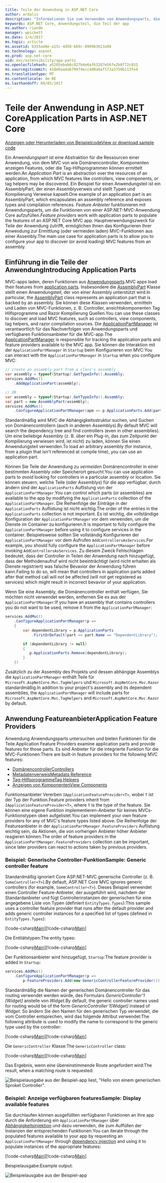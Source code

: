 ```yaml
---
title: Teile der Anwendung in ASP.NET Core
author: ardalis
description: "Informationen Sie zum Verwenden von Anwendungsparts, die Abstrations über die Ressourcen einer App, zum Konfigurieren Ihrer Anwendung zur Ermittlung oder das Laden von Funktionen aus einer Assembly verhindern."
keywords: ASP.NET Core, Anwendungsteil, die Teil der app
ms.author: riande
manager: wpickett
ms.date: 1/4/2017
ms.topic: article
ms.assetid: b355a48e-a15c-4d58-b69c-899963613a98
ms.technology: aspnet
ms.prod: asp.net-core
uid: mvc/extensibility/app-parts
ms.openlocfilehash: a5205ebab6c827b4e6af63287e56fe2b8f72c933
ms.sourcegitcommit: 418e6aa4ab79474ecc4d0a6af573a3759b113fe4
ms.translationtype: MT
ms.contentlocale: de-DE
ms.lasthandoff: 09/05/2017
---
```

# <a name="application-parts-in-aspnet-core"></a><span data-ttu-id="ed4bb-104">Teile der Anwendung in ASP.NET Core</span><span class="sxs-lookup"><span data-stu-id="ed4bb-104">Application Parts in ASP.NET Core</span></span>

[<span data-ttu-id="ed4bb-105">Anzeigen oder Herunterladen von Beispielcode</span><span class="sxs-lookup"><span data-stu-id="ed4bb-105">View or download sample code</span></span>](https://github.com/aspnet/Docs/tree/master/aspnetcore/mvc/advanced/app-parts/sample)

<span data-ttu-id="ed4bb-106">Ein *Anwendungspart* ist eine Abstraktion für die Ressourcen einer Anwendung, von dem MVC von wie Domänencontroller, Komponenten anzeigen Features, oder die Tag-Hilfsprogrammen können ermittelt werden.</span><span class="sxs-lookup"><span data-stu-id="ed4bb-106">An *Application Part* is an abstraction over the resources of an application, from which MVC features like controllers, view components, or tag helpers may be discovered.</span></span> <span data-ttu-id="ed4bb-107">Ein Beispiel für einen Anwendungsteil ist ein AssemblyPart, der einen Assemblyverweis und stellt Typen und Kompilierung Verweise kapselt.</span><span class="sxs-lookup"><span data-stu-id="ed4bb-107">One example of an application part is an AssemblyPart, which encapsulates an assembly reference and exposes types and compilation references.</span></span> <span data-ttu-id="ed4bb-108">*Feature Anbieter* funktionieren mit Anwendungsparts, um die Funktionen von einer ASP.NET-MVC-Anwendung Core aufzufüllen.</span><span class="sxs-lookup"><span data-stu-id="ed4bb-108">*Feature providers* work with application parts to populate the features of an ASP.NET Core MVC app.</span></span> <span data-ttu-id="ed4bb-109">Hauptverwendungszweck für Teile der Anwendung zutrifft, ermöglichen Ihnen das Konfigurieren Ihrer Anwendung zur Ermittlung (oder vermeiden laden) MVC-Funktionen aus einer Assembly.</span><span class="sxs-lookup"><span data-stu-id="ed4bb-109">The main use case for application parts is to allow you to configure your app to discover (or avoid loading) MVC features from an assembly.</span></span>

## <a name="introducing-application-parts"></a><span data-ttu-id="ed4bb-110">Einführung in die Teile der Anwendung</span><span class="sxs-lookup"><span data-stu-id="ed4bb-110">Introducing Application Parts</span></span>

<span data-ttu-id="ed4bb-111">MVC-apps laden, deren Funktionen aus [Anwendungsparts](/aspnet/core/api/microsoft.aspnetcore.mvc.applicationparts.applicationpart).</span><span class="sxs-lookup"><span data-stu-id="ed4bb-111">MVC apps load their features from [application parts](/aspnet/core/api/microsoft.aspnetcore.mvc.applicationparts.applicationpart).</span></span> <span data-ttu-id="ed4bb-112">Insbesondere die [AssemblyPart](/aspnet/core/api/microsoft.aspnetcore.mvc.applicationparts.assemblypart#Microsoft_AspNetCore_Mvc_ApplicationParts_AssemblyPart) Klasse stellt einen Anwendungsteil, der von einer Assembly unterstützt wird.</span><span class="sxs-lookup"><span data-stu-id="ed4bb-112">In particular, the [AssemblyPart](/aspnet/core/api/microsoft.aspnetcore.mvc.applicationparts.assemblypart#Microsoft_AspNetCore_Mvc_ApplicationParts_AssemblyPart) class represents an application part that is backed by an assembly.</span></span> <span data-ttu-id="ed4bb-113">Sie können diese Klassen verwenden, ermitteln und Laden von MVC-Funktionen, z. B. Controller, ansichtskomponenten Tag Hilfsprogramme und Razor Kompilierung Quellen.</span><span class="sxs-lookup"><span data-stu-id="ed4bb-113">You can use these classes to discover and load MVC features, such as controllers, view components, tag helpers, and razor compilation sources.</span></span> <span data-ttu-id="ed4bb-114">Die [ApplicationPartManager](/aspnet/core/api/microsoft.aspnetcore.mvc.applicationparts.applicationpartmanager) ist verantwortlich für das Nachverfolgen von Anwendungsparts und verfügbaren Funktionsanbieter für die MVC-app.</span><span class="sxs-lookup"><span data-stu-id="ed4bb-114">The [ApplicationPartManager](/aspnet/core/api/microsoft.aspnetcore.mvc.applicationparts.applicationpartmanager) is responsible for tracking the application parts and feature providers available to the MVC app.</span></span> <span data-ttu-id="ed4bb-115">Sie können die Interaktion mit der `ApplicationPartManager` in `Startup` beim Konfigurieren von MVC:</span><span class="sxs-lookup"><span data-stu-id="ed4bb-115">You can interact with the `ApplicationPartManager` in `Startup` when you configure MVC:</span></span>

```csharp
// create an assembly part from a class's assembly
var assembly = typeof(Startup).GetTypeInfo().Assembly;
services.AddMvc()
    .AddApplicationPart(assembly);

// OR
var assembly = typeof(Startup).GetTypeInfo().Assembly;
var part = new AssemblyPart(assembly);
services.AddMvc()
    .ConfigureApplicationPartManager(apm => p.ApplicationParts.Add(part));
```

<span data-ttu-id="ed4bb-116">Standardmäßig wird MVC die Abhängigkeitsstruktur suchen, und Suchen von Domänencontrollern (auch in anderen Assemblys).</span><span class="sxs-lookup"><span data-stu-id="ed4bb-116">By default MVC will search the dependency tree and find controllers (even in other assemblies).</span></span> <span data-ttu-id="ed4bb-117">Um eine beliebige Assembly (z. B. über ein Plug-in, das zum Zeitpunkt der Kompilierung verwiesen wird, ist nicht) zu laden, können Sie einen Anwendungsteil verwenden.</span><span class="sxs-lookup"><span data-stu-id="ed4bb-117">To load an arbitrary assembly (for instance, from a plugin that isn't referenced at compile time), you can use an application part.</span></span>

<span data-ttu-id="ed4bb-118">Können Sie Teile der Anwendung zu *vermeiden* Domänencontroller in einer bestimmten Assembly oder Speicherort gesucht.</span><span class="sxs-lookup"><span data-stu-id="ed4bb-118">You can use application parts to *avoid* looking for controllers in a particular assembly or location.</span></span> <span data-ttu-id="ed4bb-119">Sie können steuern, welche Teile (oder Assemblys) für die app verfügbar, durch ändern sind der `ApplicationParts` Auflistung von der `ApplicationPartManager`.</span><span class="sxs-lookup"><span data-stu-id="ed4bb-119">You can control which parts (or assemblies) are available to the app by modifying the `ApplicationParts` collection of the `ApplicationPartManager`.</span></span> <span data-ttu-id="ed4bb-120">Die Reihenfolge der Einträge in der `ApplicationParts` Auflistung ist nicht wichtig.</span><span class="sxs-lookup"><span data-stu-id="ed4bb-120">The order of the entries in the `ApplicationParts` collection is not important.</span></span> <span data-ttu-id="ed4bb-121">Es ist wichtig, die vollständige Konfiguration der `ApplicationPartManager` vor dem verwenden, um die Dienste im Container zu konfigurieren.</span><span class="sxs-lookup"><span data-stu-id="ed4bb-121">It is important to fully configure the `ApplicationPartManager` before using it to configure services in the container.</span></span> <span data-ttu-id="ed4bb-122">Beispielsweise sollten Sie vollständig Konfigurieren der `ApplicationPartManager` vor dem Aufrufen `AddControllersAsServices`.</span><span class="sxs-lookup"><span data-stu-id="ed4bb-122">For example, you should fully configure the `ApplicationPartManager` before invoking `AddControllersAsServices`.</span></span> <span data-ttu-id="ed4bb-123">Zu diesem Zweck Fehlschlagen bedeutet, dass der Controller in Teilen der Anwendung nach hinzugefügt, dass der Methodenaufruf wird nicht beeinträchtigt (wird nicht erhalten als Dienste registriert) was falsche Bevavior der Anwendung führen kann.</span><span class="sxs-lookup"><span data-stu-id="ed4bb-123">Failing to do so, will mean that controllers in application parts added after that method call will not be affected (will not get registered as services) which might result in incorrect bevavior of your application.</span></span>

<span data-ttu-id="ed4bb-124">Wenn Sie eine Assembly, die Domänencontroller enthält verfügen, Sie möchten nicht verwendet werden, entfernen Sie es aus der `ApplicationPartManager`:</span><span class="sxs-lookup"><span data-stu-id="ed4bb-124">If you have an assembly that contains controllers you do not want to be used, remove it from the `ApplicationPartManager`:</span></span>

```csharp
services.AddMvc()
    .ConfigureApplicationPartManager(p =>
    {
        var dependentLibrary = p.ApplicationParts
            .FirstOrDefault(part => part.Name == "DependentLibrary");

        if (dependentLibrary != null)
        {
           p.ApplicationParts.Remove(dependentLibrary);
        }
    })
```

<span data-ttu-id="ed4bb-125">Zusätzlich zu der Assembly des Projekts und dessen abhängige Assemblys die `ApplicationPartManager` enthält Teile für `Microsoft.AspNetCore.Mvc.TagHelpers` und `Microsoft.AspNetCore.Mvc.Razor` standardmäßig.</span><span class="sxs-lookup"><span data-stu-id="ed4bb-125">In addition to your project's assembly and its dependent assemblies, the `ApplicationPartManager` will include parts for `Microsoft.AspNetCore.Mvc.TagHelpers` and `Microsoft.AspNetCore.Mvc.Razor` by default.</span></span>

## <a name="application-feature-providers"></a><span data-ttu-id="ed4bb-126">Anwendung Featureanbieter</span><span class="sxs-lookup"><span data-stu-id="ed4bb-126">Application Feature Providers</span></span>

<span data-ttu-id="ed4bb-127">Anwendung Anwendungsparts untersuchen und bieten Funktionen für die Teile.</span><span class="sxs-lookup"><span data-stu-id="ed4bb-127">Application Feature Providers examine application parts and provide features for those parts.</span></span> <span data-ttu-id="ed4bb-128">Es sind Anbieter für die integrierte Funktion für die MVC-Funktionen:</span><span class="sxs-lookup"><span data-stu-id="ed4bb-128">There are built-in feature providers for the following MVC features:</span></span>

* [<span data-ttu-id="ed4bb-129">Domänencontroller</span><span class="sxs-lookup"><span data-stu-id="ed4bb-129">Controllers</span></span>](https://docs.microsoft.com/aspnet/core/api/microsoft.aspnetcore.mvc.controllers.controllerfeatureprovider)
* [<span data-ttu-id="ed4bb-130">Metadatenverweis</span><span class="sxs-lookup"><span data-stu-id="ed4bb-130">Metadata Reference</span></span>](https://docs.microsoft.com/aspnet/core/api/microsoft.aspnetcore.mvc.razor.compilation.metadatareferencefeatureprovider)
* [<span data-ttu-id="ed4bb-131">Tag-Hilfsprogramme</span><span class="sxs-lookup"><span data-stu-id="ed4bb-131">Tag Helpers</span></span>](https://docs.microsoft.com/aspnet/core/api/microsoft.aspnetcore.mvc.razor.taghelpers.taghelperfeatureprovider)
* [<span data-ttu-id="ed4bb-132">Anzeigen von Komponenten</span><span class="sxs-lookup"><span data-stu-id="ed4bb-132">View Components</span></span>](https://docs.microsoft.com/aspnet/core/api/microsoft.aspnetcore.mvc.viewcomponents.viewcomponentfeatureprovider)

<span data-ttu-id="ed4bb-133">Funktionsanbieter Vererben `IApplicationFeatureProvider<T>`, wobei `T` ist der Typ der Funktion.</span><span class="sxs-lookup"><span data-stu-id="ed4bb-133">Feature providers inherit from `IApplicationFeatureProvider<T>`, where `T` is the type of the feature.</span></span> <span data-ttu-id="ed4bb-134">Sie können eine eigene Funktion implementieren-Anbieter für keines MVCs-Funktionstypen oben aufgelistet.</span><span class="sxs-lookup"><span data-stu-id="ed4bb-134">You can implement your own feature providers for any of MVC's feature types listed above.</span></span> <span data-ttu-id="ed4bb-135">Die Reihenfolge der Featureanbieter in der `ApplicationPartManager.FeatureProviders` Auflistung wichtig sein, da Aktionen, die von vorherigen Anbieter höher Anbieter reagieren können.</span><span class="sxs-lookup"><span data-stu-id="ed4bb-135">The order of feature providers in the `ApplicationPartManager.FeatureProviders` collection can be important, since later providers can react to actions taken by previous providers.</span></span>

### <a name="sample-generic-controller-feature"></a><span data-ttu-id="ed4bb-136">Beispiel: Generische Controller-Funktion</span><span class="sxs-lookup"><span data-stu-id="ed4bb-136">Sample: Generic controller feature</span></span>

<span data-ttu-id="ed4bb-137">Standardmäßig ignoriert Core ASP.NET-MVC generische Controller (z. B. `SomeController<T>`).</span><span class="sxs-lookup"><span data-stu-id="ed4bb-137">By default, ASP.NET Core MVC ignores generic controllers (for example, `SomeController<T>`).</span></span> <span data-ttu-id="ed4bb-138">Dieses Beispiel verwendet einen Controller Feature-Anbieter, der ausgeführt wird, nachdem der Standardanbieter und fügt Controllerinstanzen der generischen für eine angegebene Liste von Typen (definiert `EntityTypes.Types`):</span><span class="sxs-lookup"><span data-stu-id="ed4bb-138">This sample uses a controller feature provider that runs after the default provider and adds generic controller instances for a specified list of types (defined in `EntityTypes.Types`):</span></span>

<span data-ttu-id="ed4bb-139">[!code-csharp[Main](./app-parts/sample/AppPartsSample/GenericControllerFeatureProvider.cs?highlight=13&range=18-36)]</span><span class="sxs-lookup"><span data-stu-id="ed4bb-139">[!code-csharp[Main](./app-parts/sample/AppPartsSample/GenericControllerFeatureProvider.cs?highlight=13&range=18-36)]</span></span>

<span data-ttu-id="ed4bb-140">Die Entitätstypen:</span><span class="sxs-lookup"><span data-stu-id="ed4bb-140">The entity types:</span></span>

<span data-ttu-id="ed4bb-141">[!code-csharp[Main](./app-parts/sample/AppPartsSample/Model/EntityTypes.cs?range=6-16)]</span><span class="sxs-lookup"><span data-stu-id="ed4bb-141">[!code-csharp[Main](./app-parts/sample/AppPartsSample/Model/EntityTypes.cs?range=6-16)]</span></span>

<span data-ttu-id="ed4bb-142">Der Funktionsanbieter wird hinzugefügt, `Startup`:</span><span class="sxs-lookup"><span data-stu-id="ed4bb-142">The feature provider is added in `Startup`:</span></span>

```csharp
services.AddMvc()
    .ConfigureApplicationPartManager(p => 
        p.FeatureProviders.Add(new GenericControllerFeatureProvider()));
```

<span data-ttu-id="ed4bb-143">Standardmäßig die Namen der generischen Domänencontroller für das routing verwendet werden würde, des Formulars *GenericController'1 [Widget]* anstelle von *Widget*.</span><span class="sxs-lookup"><span data-stu-id="ed4bb-143">By default, the generic controller names used for routing would be of the form *GenericController\`1[Widget]* instead of *Widget*.</span></span> <span data-ttu-id="ed4bb-144">So ändern Sie den Namen für den generischen Typ verwendet, die vom Controller entsprechen, wird das folgende Attribut verwendet:</span><span class="sxs-lookup"><span data-stu-id="ed4bb-144">The following attribute is used to modify the name to correspond to the generic type used by the controller:</span></span>

<span data-ttu-id="ed4bb-145">[!code-csharp[Main](./app-parts/sample/AppPartsSample/GenericControllerNameConvention.cs)]</span><span class="sxs-lookup"><span data-stu-id="ed4bb-145">[!code-csharp[Main](./app-parts/sample/AppPartsSample/GenericControllerNameConvention.cs)]</span></span>

<span data-ttu-id="ed4bb-146">Die `GenericController` Klasse:</span><span class="sxs-lookup"><span data-stu-id="ed4bb-146">The `GenericController` class:</span></span>

<span data-ttu-id="ed4bb-147">[!code-csharp[Main](./app-parts/sample/AppPartsSample/GenericController.cs?highlight=5-6)]</span><span class="sxs-lookup"><span data-stu-id="ed4bb-147">[!code-csharp[Main](./app-parts/sample/AppPartsSample/GenericController.cs?highlight=5-6)]</span></span>

<span data-ttu-id="ed4bb-148">Das Ergebnis, wenn eine übereinstimmende Route angefordert wird:</span><span class="sxs-lookup"><span data-stu-id="ed4bb-148">The result, when a matching route is requested:</span></span>

![Beispielausgabe aus der Beispiel-app liest, "Hello von einem generischen Sproket Controller".](app-parts/_static/generic-controller.png)

### <a name="sample-display-available-features"></a><span data-ttu-id="ed4bb-150">Beispiel: Anzeige verfügbaren features</span><span class="sxs-lookup"><span data-stu-id="ed4bb-150">Sample: Display available features</span></span>

<span data-ttu-id="ed4bb-151">Sie durchlaufen können ausgefüllten verfügbaren Funktionen an Ihre app durch die Anforderung ein `ApplicationPartManager` über [Abhängigkeitsinjektion](../../fundamentals/dependency-injection.md) und dazu verwenden, die zum Auffüllen der Instanzen der entsprechenden Funktionen:</span><span class="sxs-lookup"><span data-stu-id="ed4bb-151">You can iterate through the populated features available to your app by requesting an `ApplicationPartManager` through [dependency injection](../../fundamentals/dependency-injection.md) and using it to populate instances of the appropriate features:</span></span>

<span data-ttu-id="ed4bb-152">[!code-csharp[Main](./app-parts/sample/AppPartsSample/Controllers/FeaturesController.cs?highlight=16,25-27)]</span><span class="sxs-lookup"><span data-stu-id="ed4bb-152">[!code-csharp[Main](./app-parts/sample/AppPartsSample/Controllers/FeaturesController.cs?highlight=16,25-27)]</span></span>

<span data-ttu-id="ed4bb-153">Beispielausgabe:</span><span class="sxs-lookup"><span data-stu-id="ed4bb-153">Example output:</span></span>

![Beispielausgabe aus der Beispiel-app](app-parts/_static/available-features.png)
